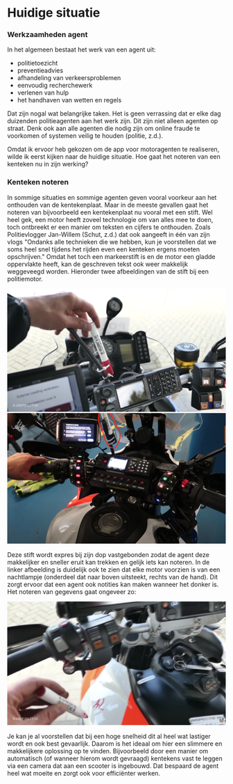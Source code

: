 # Huidige situatie

### Werkzaamheden agent

In het algemeen bestaat het werk van een agent uit:&#x20;

* politietoezicht
* preventieadvies
* afhandeling van verkeersproblemen&#x20;
* eenvoudig recherchewerk
* verlenen van hulp
* het handhaven van wetten en regels&#x20;

Dat zijn nogal wat belangrijke taken. Het is geen verrassing dat er elke dag duizenden politieagenten aan het werk zijn. Dit zijn niet alleen agenten op straat. Denk ook aan alle agenten die nodig zijn om online fraude te voorkomen of systemen veilig te houden (politie, z.d.).

Omdat ik ervoor heb gekozen om de app voor motoragenten te realiseren, wilde ik eerst kijken naar de huidige situatie. Hoe gaat het noteren van een kenteken nu in zijn werking?

### Kenteken noteren

In sommige situaties en sommige agenten geven vooral voorkeur aan het onthouden van de kentekenplaat. Maar in de meeste gevallen gaat het noteren van bijvoorbeeld een kentekenplaat nu vooral met een stift. Wel heel gek, een motor heeft zoveel technologie om van alles mee te doen, toch ontbreekt er een manier om teksten en cijfers te onthouden. Zoals Politievlogger Jan-Willem (Schut, z.d.) dat ook aangeeft in één van zijn vlogs "Ondanks alle technieken die we hebben, kun je voorstellen dat we soms heel snel tijdens het rijden even een kenteken ergens moeten opschrijven." Omdat het toch een markeerstift is en de motor een gladde oppervlakte heeft, kan de geschreven tekst ook weer makkelijk weggeveegd worden. Hieronder twee afbeeldingen van de stift bij een politiemotor.

![](<../../.gitbook/assets/image (11) (1) (1).png>) ![](<../../.gitbook/assets/Schermafbeelding 2022-01-16 om 19.05.17.png>)

Deze stift wordt expres bij zijn dop vastgebonden zodat de agent deze makkelijker en sneller eruit kan trekken en gelijk iets kan noteren. In de linker afbeelding is duidelijk ook te zien dat elke motor voorzien is van een nachtlampje (onderdeel dat naar boven uitsteekt, rechts van de hand). Dit zorgt ervoor dat een agent ook notities kan maken wanneer het donker is. Het noteren van gegevens gaat ongeveer zo:&#x20;

![](<../../.gitbook/assets/image (6) (1) (1).png>)

Je kan je al voorstellen dat bij een hoge snelheid dit al heel wat lastiger wordt en ook best gevaarlijk. Daarom is het ideaal om hier een slimmere en makkelijkere oplossing op te vinden. Bijvoorbeeld door een manier om automatisch (of wanneer hierom wordt gevraagd) kentekens vast te leggen via een camera dat aan een scooter is ingebouwd. Dat bespaard de agent heel wat moeite en zorgt ook voor efficiënter werken.



